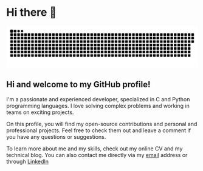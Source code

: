 # Hi there 👋

<a href=#><img src="contributions.svg"></a>

## Hi and welcome to my GitHub profile!

I'm a passionate and experienced developer, specialized in C and Python programming languages. I love solving complex problems and working in teams on exciting projects.

On this profile, you will find my open-source contributions and personal and professional projects. Feel free to check them out and leave a comment if you have any questions or suggestions.

To learn more about me and my skills, check out my online CV and my technical blog. You can also contact me directly via my <a href="mailto:vboillot@hotmail.fr">email</a> address or through <a href="https://www.linkedin.com/in/vincent-boillot-devalliere-332744182"/> LinkedIn </a>
